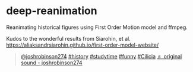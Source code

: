 # deep-reanimation
Reanimating historical figures using First Order Motion model and ffmpeg.

Kudos to the wonderful results from Siarohin, et al. https://aliaksandrsiarohin.github.io/first-order-model-website/

<blockquote class="tiktok-embed" cite="https://www.tiktok.com/@joshrobinson274/video/7036864503761341697" data-video-id="7036864503761341697" style="max-width: 605px;min-width: 325px;" > <section> <a target="_blank" title="@joshrobinson274" href="https://www.tiktok.com/@joshrobinson274">@joshrobinson274</a> <a title="history" target="_blank" href="https://www.tiktok.com/tag/history">#history</a> <a title="studytime" target="_blank" href="https://www.tiktok.com/tag/studytime">#studytime</a> <a title="funny" target="_blank" href="https://www.tiktok.com/tag/funny">#funny</a> <a title="cilicia" target="_blank" href="https://www.tiktok.com/tag/cilicia">#Cilicia</a> <a target="_blank" title="♬ original sound  - joshrobinson274" href="https://www.tiktok.com/music/original-sound-joshrobinson274-7036864492608768769">♬ original sound  - joshrobinson274</a> </section> </blockquote> <script async src="https://www.tiktok.com/embed.js"></script>
